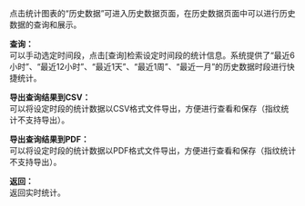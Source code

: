 点击统计图表的“历史数据”可进入历史数据页面，在历史数据页面中可以进行历史数据的查询和展示。

**查询：**  
可以手动选定时间段，点击[查询]检索设定时间段的统计信息。系统提供了“最近6小时”、“最近12小时”、“最近1天”、“最近1周”、“最近一月”的历史数据时段进行快捷统计。

**导出查询结果到CSV：**  
可以将设定时段的统计数据以CSV格式文件导出，方便进行查看和保存（指纹统计不支持导出）。

**导出查询结果到PDF：**  
可以将设定时段的统计数据以PDF格式文件导出，方便进行查看和保存（指纹统计不支持导出）。

**返回：**  
返回实时统计。
